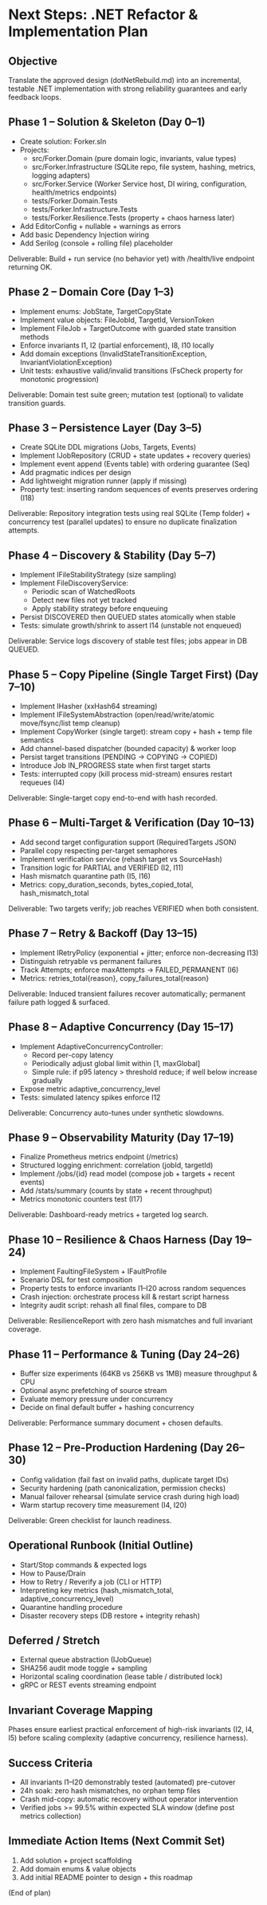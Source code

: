 # Next Steps: .NET Refactor & Implementation Plan

## Objective
Translate the approved design (dotNetRebuild.md) into an incremental, testable .NET implementation with strong reliability guarantees and early feedback loops.

## Phase 1 – Solution & Skeleton (Day 0–1)
- Create solution: Forker.sln
- Projects:
  - src/Forker.Domain (pure domain logic, invariants, value types)
  - src/Forker.Infrastructure (SQLite repo, file system, hashing, metrics, logging adapters)
  - src/Forker.Service (Worker Service host, DI wiring, configuration, health/metrics endpoints)
  - tests/Forker.Domain.Tests
  - tests/Forker.Infrastructure.Tests
  - tests/Forker.Resilience.Tests (property + chaos harness later)
- Add EditorConfig + nullable + warnings as errors
- Add basic Dependency Injection wiring
- Add Serilog (console + rolling file) placeholder

Deliverable: Build + run service (no behavior yet) with /health/live endpoint returning OK.

## Phase 2 – Domain Core (Day 1–3)
- Implement enums: JobState, TargetCopyState
- Implement value objects: FileJobId, TargetId, VersionToken
- Implement FileJob + TargetOutcome with guarded state transition methods
- Enforce invariants I1, I2 (partial enforcement), I8, I10 locally
- Add domain exceptions (InvalidStateTransitionException, InvariantViolationException)
- Unit tests: exhaustive valid/invalid transitions (FsCheck property for monotonic progression)

Deliverable: Domain test suite green; mutation test (optional) to validate transition guards.

## Phase 3 – Persistence Layer (Day 3–5)
- Create SQLite DDL migrations (Jobs, Targets, Events)
- Implement IJobRepository (CRUD + state updates + recovery queries)
- Implement event append (Events table) with ordering guarantee (Seq)
- Add pragmatic indices per design
- Add lightweight migration runner (apply if missing)
- Property test: inserting random sequences of events preserves ordering (I18)

Deliverable: Repository integration tests using real SQLite (Temp folder) + concurrency test (parallel updates) to ensure no duplicate finalization attempts.

## Phase 4 – Discovery & Stability (Day 5–7)
- Implement IFileStabilityStrategy (size sampling)
- Implement FileDiscoveryService:
  - Periodic scan of WatchedRoots
  - Detect new files not yet tracked
  - Apply stability strategy before enqueuing
- Persist DISCOVERED then QUEUED states atomically when stable
- Tests: simulate growth/shrink to assert I14 (unstable not enqueued)

Deliverable: Service logs discovery of stable test files; jobs appear in DB QUEUED.

## Phase 5 – Copy Pipeline (Single Target First) (Day 7–10)
- Implement IHasher (xxHash64 streaming)
- Implement IFileSystemAbstraction (open/read/write/atomic move/fsync/list temp cleanup)
- Implement CopyWorker (single target): stream copy + hash + temp file semantics
- Add channel-based dispatcher (bounded capacity) & worker loop
- Persist target transitions (PENDING → COPYING → COPIED)
- Introduce Job IN_PROGRESS state when first target starts
- Tests: interrupted copy (kill process mid-stream) ensures restart requeues (I4)

Deliverable: Single-target copy end-to-end with hash recorded.

## Phase 6 – Multi-Target & Verification (Day 10–13)
- Add second target configuration support (RequiredTargets JSON)
- Parallel copy respecting per-target semaphores
- Implement verification service (rehash target vs SourceHash)
- Transition logic for PARTIAL and VERIFIED (I2, I11)
- Hash mismatch quarantine path (I5, I16)
- Metrics: copy_duration_seconds, bytes_copied_total, hash_mismatch_total

Deliverable: Two targets verify; job reaches VERIFIED when both consistent.

## Phase 7 – Retry & Backoff (Day 13–15)
- Implement IRetryPolicy (exponential + jitter; enforce non-decreasing I13)
- Distinguish retryable vs permanent failures
- Track Attempts; enforce maxAttempts → FAILED_PERMANENT (I6)
- Metrics: retries_total{reason}, copy_failures_total{reason}

Deliverable: Induced transient failures recover automatically; permanent failure path logged & surfaced.

## Phase 8 – Adaptive Concurrency (Day 15–17)
- Implement AdaptiveConcurrencyController:
  - Record per-copy latency
  - Periodically adjust global limit within [1, maxGlobal]
  - Simple rule: if p95 latency > threshold reduce; if well below increase gradually
- Expose metric adaptive_concurrency_level
- Tests: simulated latency spikes enforce I12

Deliverable: Concurrency auto-tunes under synthetic slowdowns.

## Phase 9 – Observability Maturity (Day 17–19)
- Finalize Prometheus metrics endpoint (/metrics)
- Structured logging enrichment: correlation (jobId, targetId)
- Implement /jobs/{id} read model (compose job + targets + recent events)
- Add /stats/summary (counts by state + recent throughput)
- Metrics monotonic counters test (I17)

Deliverable: Dashboard-ready metrics + targeted log search.

## Phase 10 – Resilience & Chaos Harness (Day 19–24)
- Implement FaultingFileSystem + IFaultProfile
- Scenario DSL for test composition
- Property tests to enforce invariants I1–I20 across random sequences
- Crash injection: orchestrate process kill & restart script harness
- Integrity audit script: rehash all final files, compare to DB

Deliverable: ResilienceReport with zero hash mismatches and full invariant coverage.

## Phase 11 – Performance & Tuning (Day 24–26)
- Buffer size experiments (64KB vs 256KB vs 1MB) measure throughput & CPU
- Optional async prefetching of source stream
- Evaluate memory pressure under concurrency
- Decide on final default buffer + hashing concurrency

Deliverable: Performance summary document + chosen defaults.

## Phase 12 – Pre-Production Hardening (Day 26–30)
- Config validation (fail fast on invalid paths, duplicate target IDs)
- Security hardening (path canonicalization, permission checks)
- Manual failover rehearsal (simulate service crash during high load)
- Warm startup recovery time measurement (I4, I20)

Deliverable: Green checklist for launch readiness.

## Operational Runbook (Initial Outline)
- Start/Stop commands & expected logs
- How to Pause/Drain
- How to Retry / Reverify a job (CLI or HTTP)
- Interpreting key metrics (hash_mismatch_total, adaptive_concurrency_level)
- Quarantine handling procedure
- Disaster recovery steps (DB restore + integrity rehash)

## Deferred / Stretch
- External queue abstraction (IJobQueue)
- SHA256 audit mode toggle + sampling
- Horizontal scaling coordination (lease table / distributed lock)
- gRPC or REST events streaming endpoint

## Invariant Coverage Mapping
Phases ensure earliest practical enforcement of high-risk invariants (I2, I4, I5) before scaling complexity (adaptive concurrency, resilience harness).

## Success Criteria
- All invariants I1–I20 demonstrably tested (automated) pre-cutover
- 24h soak: zero hash mismatches, no orphan temp files
- Crash mid-copy: automatic recovery without operator intervention
- Verified jobs >= 99.5% within expected SLA window (define post metrics collection)

## Immediate Action Items (Next Commit Set)
1. Add solution + project scaffolding
2. Add domain enums & value objects
3. Add initial README pointer to design + this roadmap

(End of plan)